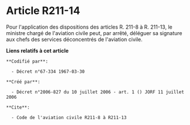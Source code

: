 # Article R211-14

Pour l'application des dispositions des articles R. 211-8 à R. 211-13, le ministre chargé de l'aviation civile peut, par
arrêté, déléguer sa signature aux chefs des services déconcentrés de l'aviation civile.

**Liens relatifs à cet article**

	**Codifié par**:

	  - Décret n°67-334 1967-03-30

	**Créé par**:

	  - Décret n°2006-827 du 10 juillet 2006 - art. 1 () JORF 11 juillet 2006

	**Cite**:

	  - Code de l'aviation civile R211-8 à R211-13
